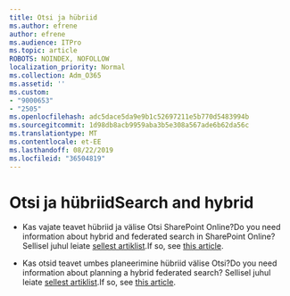 ```yaml
---
title: Otsi ja hübriid
ms.author: efrene
author: efrene
ms.audience: ITPro
ms.topic: article
ROBOTS: NOINDEX, NOFOLLOW
localization_priority: Normal
ms.collection: Adm_O365
ms.assetid: ''
ms.custom:
- "9000653"
- "2505"
ms.openlocfilehash: adc5dace5da9e9b1c52697211e5b770d5483994b
ms.sourcegitcommit: 1d98db8acb9959aba3b5e308a567ade6b62da56c
ms.translationtype: MT
ms.contentlocale: et-EE
ms.lasthandoff: 08/22/2019
ms.locfileid: "36504819"
---
```

# <a name="search-and-hybrid"></a><span data-ttu-id="24c7b-102">Otsi ja hübriid</span><span class="sxs-lookup"><span data-stu-id="24c7b-102">Search and hybrid</span></span>

- <span data-ttu-id="24c7b-103">Kas vajate teavet hübriid ja välise Otsi SharePoint Online?</span><span class="sxs-lookup"><span data-stu-id="24c7b-103">Do you need information about hybrid and federated search in SharePoint Online?</span></span> <span data-ttu-id="24c7b-104">Sellisel juhul leiate [sellest artiklist](https://docs.microsoft.com/sharepoint/hybrid/hybrid-search-in-sharepoint).</span><span class="sxs-lookup"><span data-stu-id="24c7b-104">If so, see [this article](https://docs.microsoft.com/sharepoint/hybrid/hybrid-search-in-sharepoint).</span></span>

- <span data-ttu-id="24c7b-105">Kas otsid teavet umbes planeerimine hübriid välise Otsi?</span><span class="sxs-lookup"><span data-stu-id="24c7b-105">Do you need information about planning a hybrid federated search?</span></span>  <span data-ttu-id="24c7b-106">Sellisel juhul leiate [sellest artiklist](https://docs.microsoft.com/sharepoint/hybrid/plan-hybrid-federated-search).</span><span class="sxs-lookup"><span data-stu-id="24c7b-106">If so, see [this article](https://docs.microsoft.com/sharepoint/hybrid/plan-hybrid-federated-search).</span></span>



